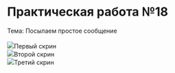 Практическая работа №18
=========================
Тема: Посылаем простое сообщение
<br>
<br>
<image src="http://git.scc/git/Repository/3c210b2d-e9d0-47c6-b2de-3ffa4c58babd/master/Raw/~d0~9c~d0~94~d0~9a~2001.03/18PR/Screenshot_1638111059.png">Первый скрин<image>
<br>
<image src="http://git.scc/git/Repository/3c210b2d-e9d0-47c6-b2de-3ffa4c58babd/master/Raw/~d0~9c~d0~94~d0~9a~2001.03/18PR/Screenshot_1638111074.png">Второй скрин<image>
<br>
<image src="http://git.scc/git/Repository/3c210b2d-e9d0-47c6-b2de-3ffa4c58babd/master/Raw/~d0~9c~d0~94~d0~9a~2001.03/18PR/Screenshot_1638111064.png">Третий скрин<image>